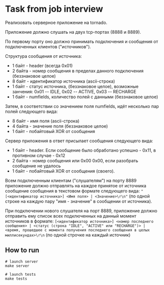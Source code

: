
# Task from job interview
Реализовать серверное приложение на tornado.

Приложение должно слушать на двух tcp-портах (8888 и 8889).

По первому порту оно должно принимать подключения и сообщения от подключенных клиентов ("источников").

Структура сообщения от источника:
* 1 байт - header (всегда 0x01)
* 2 байта - номер сообщения в пределах данного подключения (беззнаковое целое)
* 8 байт - идентификатор источника (ascii-строка)
* 1 байт - статус источника, (беззнаковое целое), возможные занчения: 0x01 -- IDLE, 0x02 -- ACTIVE, 0x03 --
RECHARGE
* 1 байт - numfields, количество полей с данными (беззнаковое целое)

Затем, в соответствии со значением поля numfields, идёт несколько пар полей следующего вида:
* 8 байт - имя поля (ascii-строка)
* 4 байта - значение поля (беззнаковое целое)
* 1 байт - побайтовый XOR от сообщения

Сервер приложения в ответ присылает сообщения следующего вида:
* 1 байт - header. Если сообщение было обработано успешно - 0x11, в противном случае - 0x12
* 2 байта - номер сообщения или 0x00 0x00, если разобрать сообщение не удалось
* 1 байт - побайтовый XOR от сообщения (своего).

Всем подключенным клиентам ("слушателям") на порту 8889 приложение должно отправлять на каждое принятое от источника сообщение сообщения в текстовом формате следующего вида: 
```"[<идентификатор источника>] <Имя поля> | <Значение>\r\n"```
(по одной строке на каждую пару "имя - значение" в сообщении от источника).

При подключении нового слушателя на порт 8889, приложение должно отправить ему список всех подключенных на
данный момент источников в формате:
```[<идентификатор источника>] <номер последнего сообщения> | <статус (строка "IDLE", "ACTIVE" или "RECHARGE")> | <время, прошедшее с момента получения последнего сообщения в целых миллисекундах>\r\n```
(по одной строчке на каждый источник)


## How to run
```shell
# launch server
make server

# launch tests
make tests
```
